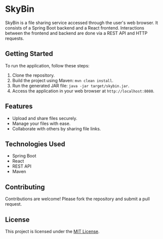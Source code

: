 # SkyBin

SkyBin is a file sharing service accessed through the user's web browser. It consists of a Spring Boot backend and a React frontend. Interactions between the frontend and backend are done via a REST API and HTTP requests.

## Getting Started

To run the application, follow these steps:

1. Clone the repository.
2. Build the project using Maven: `mvn clean install`.
3. Run the generated JAR file: `java -jar target/skybin.jar`.
4. Access the application in your web browser at `http://localhost:8080`.

## Features

- Upload and share files securely.
- Manage your files with ease.
- Collaborate with others by sharing file links.

## Technologies Used

- Spring Boot
- React
- REST API
- Maven

## Contributing

Contributions are welcome! Please fork the repository and submit a pull request.

## License

This project is licensed under the [MIT License](LICENSE).
